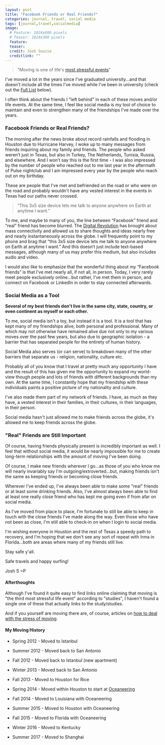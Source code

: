 ```yaml
---
layout: post
title: "Facebook Friends or Real Friends?"
categories: journal, travel, social media
tags: [journal,travel,socialmedia]
image:
  # Feature: 1024x600 pixels
  # Teaser: 1024x380 pixels
  feature:
  teaser:
  credit: Josh Soucie
  creditlink: ""
---
```


> "Moving is one of life's [most stressful events](#afterthoughts)"

I've moved a lot in the years since I've graduated university...and that doesn't include all the times I've moved while I've been in university (check out the [Full List](#my-moving-history) below).

I often think about the friends I "left behind" in each of these moves and/or life events. At the same time, I feel like social media is my tool of choice to maintain and even to strengthen many of the friendships I've made over the years.

### Facebook Friends or Real Friends?

The morning after the news broke about record rainfalls and flooding in Houston due to Hurricane Harvey, I woke up to many messages from friends inquiring about my family and friends. The people who asked weren’t just in Texas, but also in Turkey, The Netherlands, Tunisia, Russia, and elsewhere. And I won’t say this is the first time - I was also impressed by the number of people who reached out to me last year in the aftermath of Pulse nightclub and I am impressed every year by the people who reach out on my birthday.

These are people that I've met and befriended on the road or who were on the road and probably wouldn't have any vested interest in the events in Texas had our paths never crossed.

> “This 3x5 size device lets me talk to anyone anywhere on Earth at anytime I want.”

To me, and maybe to many of you, the line between “Facebook” friend and “real” friend has become blurred. The [Digital Revolution](https://en.wikipedia.org/wiki/Digital_Revolution) has brought about mass connectivity and allowed us to share thoughts and ideas nearly free and nearly instantaneously across the globe. I will frequently point to my phone and brag that “this 3x5 size device lets me talk to anyone anywhere on Earth at anytime I want.” And this doesn’t just include text-based messages, although many of us may prefer this medium, but also includes audio and video.

I would also like to emphasize that the wonderful thing about my “Facebook friends” is that I’ve met nearly all, if not all, in person. Today, I very rarely meet people exclusively online…but rather, I’ve met them in person, and connect on Facebook or LinkedIn in order to stay connected afterwards.

### Social Media as a Tool

**Several of my best friends don't live in the same city, state, country, or even continent as myself or each other.**

To me, social media isn't a toy, but instead it is a tool. It is a tool that has kept many of my friendships alive, both personal and professional. Many of which may not otherwise have remained alive due not only to my various moves over the past few years, but also due to geographic isolation - a barrier that has separated people for the entirety of human history.

Social Media also serves (or can serve) to breakdown many of the other barriers that separate us - religion, nationality, culture etc.

Probably all of you know that I travel at pretty much any opportunity I have and the result of this has given me the opportunity to expand my world-view though people and lots of friends with different backgrounds than my own. At the same time, I constantly hope that my friendship with these individuals paints a positive picture of my nationality and culture.

I've also made them part of my network of friends. I have, as much as they have, a vested interest in their families, in their cultures, in their languages, in their person.

Social media hasn't just allowed me to make friends across the globe, it's allowed me to keep friends across the globe.

### "Real" Friends are Still Important

Of course, having friends physically present is incredibly important as well. I feel that without social media, it would be nearly impossible for me to create long-term relationships with the amount of moving I've been doing.

Of course, I make new friends wherever I go...as those of you who know me will nearly invariably say I'm outgoing/extroverted...but, making friends isn't the same as keeping friends or becoming close friends.

Wherever I've ended up, I've always been able to make some "real" friends or at least some drinking friends. Also, I've almost always been able to find at least one really close friend who has kept me going even if from afar on social media.

As I've moved from place to place, I'm fortunate to still be able to keep in touch with the close friends I've made along the way. Even those who have not been as close, I'm still able to check-in on when I login to social media.

I'm wishing everyone in Houston and the rest of Texas a speedy path to recovery, and I'm hoping that we don't see any sort of repeat with Irma in Florida...both are areas where many of my friends still live.

Stay safe y'all.

Safe travels and happy surfing!

Josh S =P

#### Afterthoughts
Although I've found it quite easy to find links online claiming that moving is "the third most stressful life event" according to "studies", I haven't found a single one of these that actually links to the study/studies.

And if you yourself are moving there are, of course, articles on [how to deal with the stress of moving](http://www.huffingtonpost.com/dr-carol-morgan/11-tips-to-cope-with-the-stress-of-moving_b_8676914.html).

#### My Moving History

- Spring 2012 - Moved to Istanbul  
- Summer 2012 - Moved back to San Antonio  
- Fall 2012 - Moved back to Istanbul (new apartment)  
- Winter 2013 - Moved back to San Antonio  
- Fall 2013 - Moved to Houston for Rice  

- Spring 2014 - Moved within Houston to start at [Oceaneering](http://www.oceaneering.com/)  
- Fall 2014 - Moved to Louisiana with Oceaneering  
- Summer 2015 - Moved to Houston with Oceaneering  
- Fall 2015 - Moved to Florida with Oceaneering  
- Winter 2016 - Moved to Kentucky  
- Summer 2017 - Moved to Shanghai  
